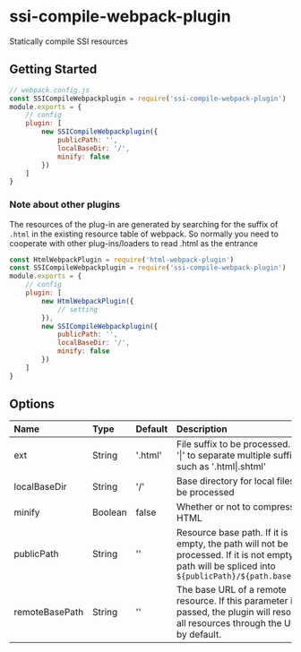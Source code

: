 # ssi-compile-webpack-plugin
Statically compile SSI resources

## Getting Started

```javascript
// webpack.config.js
const SSICompileWebpackplugin = require('ssi-compile-webpack-plugin')
module.exports = {
    // config
    plugin: [
        new SSICompileWebpackplugin({
            publicPath: '',
            localBaseDir: '/',
            minify: false
        })
    ]
}
```

### Note about other plugins

The resources of the plug-in are generated by searching for the suffix of `.html` in the existing resource table of webpack. So normally you need to cooperate with other plug-ins/loaders to read .html as the entrance

```javascript
const HtmlWebpackPlugin = require('html-webpack-plugin')
const SSICompileWebpackplugin = require('ssi-compile-webpack-plugin')
module.exports = {
    // config
    plugin: [
        new HtmlWebpackPlugin({
            // setting
        }),
        new SSICompileWebpackplugin({
            publicPath: '',
            localBaseDir: '/',
            minify: false
        })
    ]
}
```


## Options

| Name | Type | Default | Description |
| :---------  | :--------- | :--------- | :------------------- |
| ext | String | '.html' | File suffix to be processed. Use '\|' to separate multiple suffixes, such as '.html\|.shtml' |
| localBaseDir | String | '/' | Base directory for local files to be processed |
| minify | Boolean | false | Whether or not to compress HTML |
| publicPath | String | '' | Resource base path. If it is empty, the path will not be processed. If it is not empty, the path will be spliced into `${publicPath}/${path.basename}`|
| remoteBasePath | String | '' | The base URL of a remote resource. If this parameter is passed, the plugin will resolve all resources through the URL by default.
